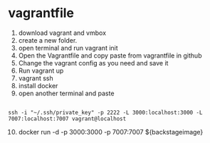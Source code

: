 # vagrantfile

1. download vagrant and vmbox
2. create a new folder.
3. open terminal and run vagrant init
4. Open the Vagrantfile and copy paste from vagrantfile in github
5. Change the vagrant config as you need and save it
6. Run vagrant up
7. vagrant ssh
8. install docker
9. open another terminal and paste
```

ssh -i "~/.ssh/private_key" -p 2222 -L 3000:localhost:3000 -L 7007:localhost:7007 vagrant@localhost

```
10. docker run -d -p 3000:3000 -p 7007:7007 ${backstageimage}
